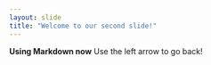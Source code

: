 ```yaml
---
layout: slide
title: "Welcome to our second slide!"
---
```

**Using Markdown now**
Use the left arrow to go back!

